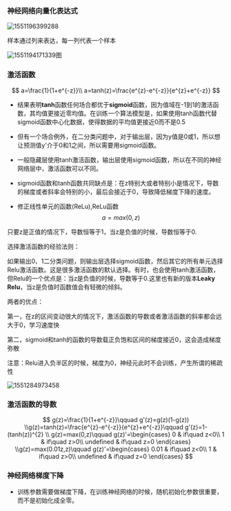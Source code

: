 ### 神经网络向量化表达式

![1551196399288](C:\Users\biosan\AppData\Roaming\Typora\typora-user-images\1551196399288.png)

样本通过列来表达，每一列代表一个样本

![1551194171339](C:\Users\biosan\AppData\Roaming\Typora\typora-user-images\1551194171339.png)图

### 激活函数

$$
a=\frac{1}{1+e^{-z}}\\ a=tanh(z)=\frac{e^{z}-e^{-z}}{e^{z}+e^{-z}}
$$

* 结果表明**tanh**函数任何场合都优于**sigmoid**函数，因为值域在-1到1的激活函数，其均值更接近零均值。在训练一个算法模型是，如果使用tanh函数代替sigmoid函数中心化数据，使得数据的平均值更接近0而不是0.5

* 但有一个场合例外，在二分类问题中，对于输出层，因为y值是0或1，所以想让预测值y'介于0和1之间，所以需要用sigmoid函数。

* 一般隐藏层使用tanh激活函数，输出层使用sigmoid函数，所以在不同的神经网络层中，激活函数可以不同。

* sigmoid函数和tanh函数共同缺点是：在z特别大或者特别小是情况下，导数的梯度或者斜率会特别的小，最后会接近于0，导致降低梯度下降的速度。

* 修正线性单元的函数(ReLu),ReLu函数
  $$
  a=max(0,z)
  $$
  

只要z是正值的情况下，导数恒等于1，当z是负值的时候，导数恒等于0.

选择激活函数的经验法则：

如果输出0、1二分类问题，则输出层选择sigmoid函数，然后其它的所有单元选择Relu激活函数。这是很多激活函数的默认选择。有时，也会使用tanh激活函数，但Relu的一个优点是：当z是负值的时候，导数等于0.这里也有新的版本**Leaky Relu**，当z是负值时函数值会有轻微的倾斜。

两者的优点：

第一，在z的区间变动很大的情况下，激活函数的导数或者激活函数的斜率都会远大于0，学习速度快

第二，sigmoid和tanh的函数的导数载正负饱和区间的梯度接近0，这会造成梯度弥散

注意：Relu进入负半区的时候，梯度为0，神经元此时不会训练，产生所谓的稀疏性



![1551284973458](C:\Users\biosan\AppData\Roaming\Typora\typora-user-images\1551284973458.png)

### 激活函数的导数

$$
g(z)=\frac{1}{1+e^{-z}}\qquad      g'(z)=g(z)(1-g(z))
\\g(z)=tanh(z)=\frac{e^{z}-e^{-z}}{e^{z}+e^{-z}}\qquad g'(z)=1-(tanh(z))^{2}
\\ g(z)=max(0,z)\qquad g(z)'=\begin{cases}
0 & if\quad z<0\\
1 & if\quad z>0\\
undefined & if\quad z=0
\end{cases}
\\g(z)=max(0.01z,z)\qquad g(z)'=\begin{cases}
0.01 & if\quad z<0\\
1 & if\quad z>0\\
undefined & if\quad z=0
\end{cases}
$$

### 神经网络梯度下降

* 训练参数需要做梯度下降，在训练神经网络的时候，随机初始化参数很重要，而不是初始化成全零。